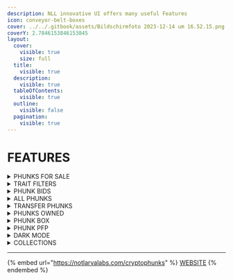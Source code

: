 ```yaml
---
description: NLL innovative UI offers many useful Features
icon: conveyor-belt-boxes
cover: ../../.gitbook/assets/Bildschirmfoto 2023-12-14 um 16.52.15.png
coverY: 2.7846153846153845
layout:
  cover:
    visible: true
    size: full
  title:
    visible: true
  description:
    visible: true
  tableOfContents:
    visible: true
  outline:
    visible: false
  pagination:
    visible: true
---
```


# FEATURES

<details>

<summary>PHUNKS FOR SALE</summary>

All Phunks offered for Sale are sorted by price (Low to High) by default.

![](<../../.gitbook/assets/Bildschirmfoto 2022-03-10 um 16.39.06.png>)

</details>

<details>

<summary>TRAIT FILTERS</summary>

All phunks for sale can be filtered out by traits and properties using filters.

![](<../../.gitbook/assets/Bildschirmfoto 2022-03-10 um 16.40.16.png>)

</details>

<details>

<summary>PHUNK BIDS</summary>

Bid on any of 10'000 Phunks available, even those not offered for sale.

![](<../../.gitbook/assets/Bildschirmfoto 2022-03-10 um 16.40.42.png>)

</details>

<details>

<summary>ALL PHUNKS</summary>

Search for any phunk in whole collection, use filters to narrow down your favourite traits.

![](<../../.gitbook/assets/Bildschirmfoto 2022-03-10 um 16.41.05.png>)

</details>

<details>

<summary>TRANSFER PHUNKS</summary>

Transfer Phunks using "[**Transfer**](tutorials.md#tutorials)" button.

![](<../../.gitbook/assets/Screen Shot 2022-03-16 at 14.12.52.png>)

</details>

<details>

<summary>PHUNKS OWNED</summary>

View all Phunks you own in one place.

![](<../../.gitbook/assets/Screen Shot 2022-04-03 at 23.25.15.png>)

![](<../../.gitbook/assets/Screen Shot 2022-04-03 at 23.25.43.png>)

</details>

<details>

<summary>PHUNK BOX</summary>

Use Phunk Box to browse collections for any account holding Phunks.

![](<../../.gitbook/assets/Screen Shot 2022-04-03 at 23.26.18 (1).png>)

![](<../../.gitbook/assets/Screen Shot 2022-04-03 at 23.26.44 (1).png>)

</details>

<details>

<summary>PHUNK PFP</summary>

Edit any Phunk to custom Border and Background color.

![](<../../.gitbook/assets/Screen Shot 2022-04-03 at 23.23.28.png>)

</details>

<details>

<summary>DARK MODE</summary>

Switch between light and dark mode using half moon button on top right corner.

![](<../../.gitbook/assets/Screen Shot 2022-04-19 at 09.23.54.png>)

![](<../../.gitbook/assets/Screen Shot 2022-04-19 at 08.50.39.png>) Light Mode

![](<../../.gitbook/assets/Screen Shot 2022-04-19 at 08.51.01.png>) Dark Mode

</details>

<details>

<summary>COLLECTIONS</summary>

Switch between supported Collections with ease.

![](<../../.gitbook/assets/Screen Shot 2022-04-19 at 09.36.27.png>)

![](<../../.gitbook/assets/Screen Shot 2022-04-19 at 09.39.22.png>)

</details>

***

{% embed url="https://notlarvalabs.com/cryptophunks" %}
[WEBSITE](https://notlarvalabs.com/cryptophunks)
{% endembed %}
